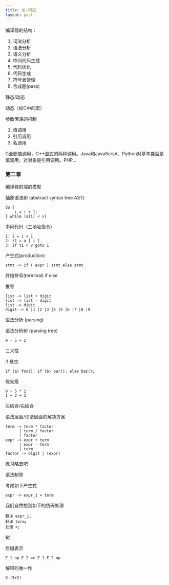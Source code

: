 ```yaml
---
title: 龙书笔记
layout: post
---
```


编译器的结构：

1. 词法分析
2. 语法分析
3. 语义分析
4. 中间代码生成
5. 代码优化
6. 代码生成
7. 符号表管理
8. 合成趟(pass)

静态/动态

动态（如C中的宏）

参数传递的机制

1. 值调用
2. 引用调用
3. 名调用

C全部值调用，C++显式的两种调用。Java和JavaScript、Python对基本类型是值调用，对对象是引用调用。PHP...

### 第二章

编译器前端的模型

抽象语法树 (abstract syntax tree AST)

    do {
        i = i + 1;
    } while (a[i] < v)

中间代码（三地址指令）

    1: i = i + 1
    2: t1 = a [ i ]
    3: if t1 < v goto 1

产生式(production)

    stmt -> if ( expr ) stmt else stmt

终结符号(terminal) if else

推导

    list -> list + digit
    list -> list - digit
    list -> digit
    digit -> 0 |1 |2 |3 |4 |5 |6 |7 |8 |9

语法分析 (parsing)

语法分析树 (parsing tree)

    9 - 5 + 2

二义性

if 悬空

    if (a) foo(); if (b) bar(); else baz(); 

优先级

    9 + 5 * 2
    1 + 2 + 3

左结合/右结合

语法层面/词法层面的解决方案

    term -> term * factor
          | term / factor
          | factor
    expr -> expr + term
          | expr - term
          | term
    factor -> digit | (expr)

练习略去吧

语法制导

考虑如下产生式

    expr -> expr_1 + term

我们自然想到如下的伪码处理

    翻译 expr_1;
    翻译 term;
    处理 +;

树

后缀表示

    E_1 op E_2 => E_1 E_2 op

解释的唯一性

    9-(5+2)


